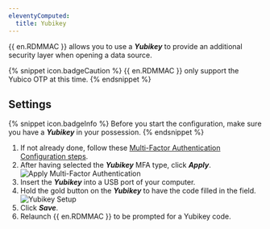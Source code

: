 ```yaml
---
eleventyComputed:
  title: Yubikey
---
```

{{ en.RDMMAC }} allows you to use a ***Yubikey*** to provide an additional security layer when opening a data source.

{% snippet icon.badgeCaution %}
{{ en.RDMMAC }} only support the Yubico OTP at this time.
{% endsnippet %}

## Settings

{% snippet icon.badgeInfo %}
Before you start the configuration, make sure you have a ***Yubikey*** in your possession.
{% endsnippet %}

1. If not already done, follow these [Multi-Factor Authentication Configuration steps](/rdm/mac/data-sources/multi-factor-authentication/).
1. After having selected the ***Yubikey*** MFA type, click ***Apply***.
![Apply Multi-Factor Authentication](https://cdnweb.devolutions.net/docs/en/rdm/mac/clip10068.png)
1. Insert the ***Yubikey*** into a USB port of your computer.
1. Hold the gold button on the ***Yubikey*** to have the code filled in the field.
![Yubikey Setup](https://cdnweb.devolutions.net/docs/en/rdm/mac/clip10069.png)
1. Click ***Save***.
1. Relaunch {{ en.RDMMAC }} to be prompted for a Yubikey code.

